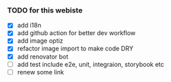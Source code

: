### TODO for this webiste

- [x] add i18n
- [x] add github action for better dev workflow
- [x] add image optiz
- [x] refactor image import to make code DRY
- [x] add renovator bot
- [ ] add test include e2e, unit, integraion, storybook etc
- [ ] renew some link
